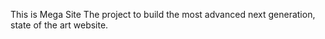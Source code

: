 This is Mega Site 
The project to build the most advanced next generation, state of the art website.
